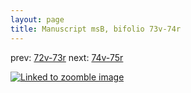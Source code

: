 ```yaml
---
layout: page
title: Manuscript msB, bifolio 73v-74r
---
```


prev: [72v-73r](../72v-73r/) next: [74v-75r](../74v-75r/)



[![Linked to zoomble image](http://www.homermultitext.org/iipsrv?IIIF=/project/homer/pyramidal/deepzoom/hmt/vbbifolio/v1/vb_73v_74r.tif/full/2000,/0/default.jpg)](http://www.homermultitext.org/ict2/?urn=urn:cite2:hmt:vbbifolio.v1:vb_73v_74r)

